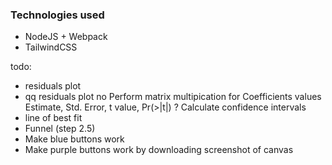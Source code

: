 

### Technologies used
- NodeJS + Webpack
- TailwindCSS

todo:
+ residuals plot
+ qq residuals plot
no Perform matrix multipication for Coefficients values Estimate, Std. Error, t value, Pr(>|t|) 
? Calculate confidence intervals
+ line of best fit 
+ Funnel (step 2.5)
+ Make blue buttons work
+ Make purple buttons work by downloading screenshot of canvas